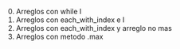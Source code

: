 0. Arreglos con while I
1. Arreglos con each_with_index e I
2. Arreglos con each_with_index y arreglo no mas
3. Arreglos con metodo .max
